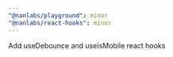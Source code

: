 ```yaml
---
"@nanlabs/playground": minor
"@nanlabs/react-hooks": minor
---
```


Add useDebounce and useIsMobile react hooks
